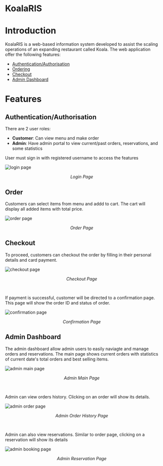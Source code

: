 # KoalaRIS

# Introduction

KoalaRIS is a web-based information system developed to assist the scaling operations of an expanding restaurant called Koala. The web application offer the following features:

+ [Authentication/Authorisation](#authenticationauthorisation)
+ [Ordering](#order)
+ [Checkout](#checkout)
+ [Admin Dashboard](#admin-dashboard)

# Features
## Authentication/Authorisation
There are 2 user roles:

+ <b>Customer</b>: Can view menu and make order 
+ <b>Admin</b>: Have admin portal to view current/past orders, reservations, and some statistics 

User must sign in with registered username to access the features 

<image src="readme-resources/login.png" alt="login page">
<p align="center"><i>Login Page</i></p>

## Order
Customers can select items from menu and addd to cart. The cart will display all added items with total price.

<image src="readme-resources/order.png" alt="order page">
<p align="center"><i>Order Page</i></p>

## Checkout
To proceed, customers can checkout the order by filling in their personal details and card payment.

<image src="readme-resources/checkout.png" alt="checkout page">
<p align="center"><i>Checkout Page</i></p><br>

If payment is successful, customer will be directed to a confirmation page. This page will show the order ID and status of order.

<image src="readme-resources/confirmation.png" alt="confirmation page">
<p align="center"><i>Confirmation Page</i></p>

## Admin Dashboard
The admin dashboard allow admin users to easily naviagte and manage orders and reservations. The main page shows current orders with statistics of current date's total orders and best selling items.

<image src="readme-resources/admindashboard-main.png" alt="admin main page">
<p align="center"><i>Admin Main Page</i></p><br>

Admin can view orders history. Clicking on an order will show its details.

<image src="readme-resources/admin-order.png" alt="admin order page">
<p align="center"><i>Admin Order History Page</i></p><br>

Admin can also view reservations. Similar to order page, clicking on a reservation will show its details 

<image src="readme-resources/admin-booking.png" alt="admin booking page">
<p align="center"><i>Admin Reservation Page</i></p>


